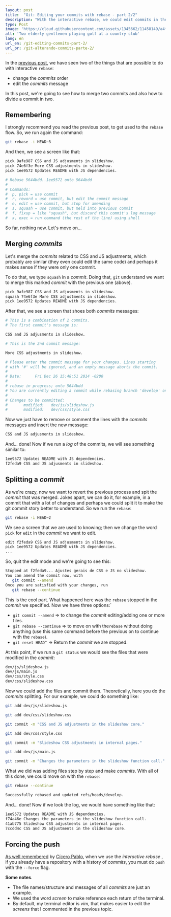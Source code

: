```yaml
---
layout: post
title:  "Git: Editing your commits with rebase - part 2/2"
description: "With the interactive rebase, we could edit commits in the same branch: it's possible merge them or change the order and message."
type: Post
image: 'https://cloud.githubusercontent.com/assets/1345662/11458149/a4fe99da-96a1-11e5-8d30-0f4938603dcc.jpg'
alt: 'Two elderly gentlemen playing golf at a country club'
lang: en
url_en: /git-editing-commits-part-2/
url_br: /git-alterando-commits-parte-2/
---
```


In the [previous post](/en/git-editing-commits-part-1/), we have seen two of the things that are possible to do with interactive `rebase`:

* change the _commits_ order
* edit the _commits_ message

In this post, we're going to see how to merge two commits and also how to divide a commit in two.

## Remembering

I strongly recommend you read the previous post, to get used to the `rebase` flow. So, we run again the command:

```bash
git rebase -i HEAD~3
```

And then, we see a screen like that:

```bash
pick 9afe987 CSS and JS adjusments in slideshow.
pick 74e6f3e More CSS adjustments in slideshow.
pick 1ee9572 Updates README with JS dependencies.

# Rebase 5644bdd..1ee9572 onto 5644bdd
#
# Commands:
#  p, pick = use commit
#  r, reword = use commit, but edit the commit message
#  e, edit = use commit, but stop for amending
#  s, squash = use commit, but meld into previous commit
#  f, fixup = like "squash", but discard this commit's log message
#  x, exec = run command (the rest of the line) using shell
```

So far, nothing new. Let's move on...

## Merging _commits_

Let's merge the _commits_ related to CSS and JS adjustments, which probably are similar (they even could edit the same code) and perhaps it makes sense if they were only one commit.

To do that, we type `squash` in a _commit_. Doing that, `git` understand we want to merge this marked _commit_  with the previous one (above).

```bash
pick 9afe987 CSS and JS adjusments in slideshow.
squash 74e6f3e More CSS adjustments in slideshow.
pick 1ee9572 Updates README with JS dependencies.
```

After that, we see a screen that shoes both _commits_ messages:

```bash
# This is a combination of 2 commits.
# The first commit's message is:

CSS and JS adjusments in slideshow.

# This is the 2nd commit message:

More CSS adjustments in slideshow.

# Please enter the commit message for your changes. Lines starting
# with '#' will be ignored, and an empty message aborts the commit.
#
# Date:      Fri Dec 26 15:48:51 2014 -0200
#
# rebase in progress; onto 5644bdd
# You are currently editing a commit while rebasing branch 'develop' on '5644bdd'.
#
# Changes to be committed:
#       modified:   dev/js/slideshow.js
#       modified:   dev/css/style.css
```

Now we just have to remove or comment the lines with the _commits_ messages and insert the new message:

```bash
CSS and JS adjusments in slideshow.
```

And... done! Now if we run a *log* of the commits, we will see something similar to:

```bash
1ee9572 Updates README with JS dependencies.
f2feda9 CSS and JS adjusments in slideshow.
```

## Splitting a *commit*

As we're crazy, now we want to revert the previous process and spit the _commit_ that was merged. Jokes apart, we can do it, for example, in a commit that with a lot of changes and perhaps we could split it to make the git commit story better to understand. So we run the `rebase`:

```bash
git rebase -i HEAD~2
```

We see a screen that we are used to knowing; then we change the word `pick` for `edit` in the _commit_ we want to edit.

```bash
edit f2feda9 CSS and JS adjusments in slideshow.
pick 1ee9572 Updates README with JS dependencies.
...
```

So, quit the edit mode and we're going to see this:

```bash
Stopped at f2feda9... Ajustes gerais de CSS e JS no slideshow.
You can amend the commit now, with
   git commit --amend
Once you are satisfied with your changes, run
   git rebase --continue
```

This is the cool part. What happened here was the `rebase` stopped in the _commit_ we specified. Now we have three options:`

* `git commit --amend` => to change the _commit_ editing/adding one or more files.
* `git rebase --continue` => to move on with the`rebase` without doing anything (use this same command before the previous on to continue with the `rebase`).
* `git reset HEAD^` => Return the _commit_ we are stopped.

At this point, if we run a `git status` we would see the files that were modified in the _commit_:

```bash
dev/js/slideshow.js
dev/js/main.js
dev/css/style.css
dev/css/slideshow.css
```

Now we could add the files and commit them. Theoretically, here you do the _commits_ splitting. For our example, we could do something like:

```bash
git add dev/js/slideshow.js

git add dev/css/slideshow.css

git commit -m "CSS and JS adjustments in the slideshow core."

git add dev/css/style.css

git commit -m "Slideshow CSS adjustments in internal pages."

git add dev/js/main.js

git commit -m "Changes the parameters in the slideshow function call."
```

What we did was adding files step by step and make _commits_. With all of this done, we could move on with the `rebase`:


```bash
git rebase --continue

Successfully rebased and updated refs/heads/develop.
```

And... done! Now if we look the log, we would have something like that:

```bash
1ee9572 Updates README with JS dependencies.
f74a46e Changes the parameters in the slideshow function call.
41ab775 Slideshow CSS adjustments in internal pages.
7ccdd4c CSS and JS adjustments in the slideshow core.
```

## Forcing the push

[As well remembered](https://github.com/raphaelfabeni/raphaelfabeni.github.io/issues/9) by [Cícero Pablo](https://github.com/ciceropablo), when we use the *interactive rebase* , if you already have a repository with a history of _commits_, you must do `push` with the `--force` flag.

**Some notes**.

* The file names/structure and messages of all _commits_ are just an example.
* We used the word _screen_ to make reference each return of the terminal.
* By default, my terminal editor is *vim*, that makes easier to edit the _screens_ that I commented in the previous topic.
